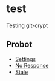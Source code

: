 # test

Testing git-crypt

## Probot

- [Settings](https://probot.github.io/apps/settings/)
- [No Response](https://probot.github.io/apps/no-response/)
- [Stale](https://probot.github.io/apps/stale/)
